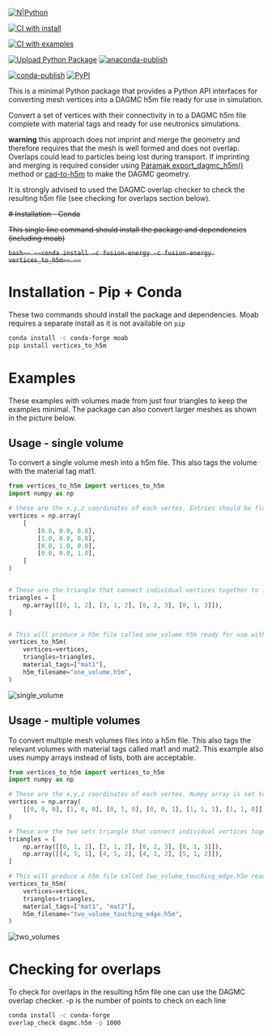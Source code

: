 
[![N|Python](https://www.python.org/static/community_logos/python-powered-w-100x40.png)](https://www.python.org)

[![CI with install](https://github.com/fusion-energy/vertices_to_h5m/actions/workflows/ci_with_install.yml/badge.svg)](https://github.com/fusion-energy/vertices_to_h5m/actions/workflows/ci_with_install.yml)

[![CI with examples](https://github.com/fusion-energy/vertices_to_h5m/actions/workflows/ci_with_examples.yml/badge.svg)](https://github.com/fusion-energy/vertices_to_h5m/actions/workflows/ci_with_examples.yml)

[![Upload Python Package](https://github.com/fusion-energy/vertices_to_h5m/actions/workflows/python-publish.yml/badge.svg)](https://github.com/fusion-energy/vertices_to_h5m/actions/workflows/python-publish.yml)
[![anaconda-publish](https://github.com/fusion-energy/vertices_to_h5m/actions/workflows/anaconda-publish.yml/badge.svg)](https://github.com/fusion-energy/vertices_to_h5m/actions/workflows/anaconda-publish.yml)

[![conda-publish](https://anaconda.org/fusion-energy/vertices_to_h5m/badges/version.svg)](https://anaconda.org/fusion-energy/vertices_to_h5m)
[![PyPI](https://img.shields.io/pypi/v/stl-to-h5m?color=brightgreen&label=pypi&logo=grebrightgreenen&logoColor=green)](https://pypi.org/project/vertices_to_h5m/)

This is a minimal Python package that provides a Python API interfaces for converting mesh vertices into a DAGMC h5m file ready for use in simulation.

Convert a set of vertices with their connectivity in to a DAGMC h5m file complete with material tags and ready for use neutronics simulations.

**warning** this approach does not imprint and merge the geometry and therefore
requires that the mesh is well formed and does not overlap. Overlaps could lead
to particles being lost during transport. If imprinting and merging is required
consider using [Paramak export_dagmc_h5m()](https://paramak.readthedocs.io/en/main/)
method or [cad-to-h5m](https://github.com/fusion-energy/cad_to_h5m) to make the
DAGMC geometry.

It is strongly advised to used the DAGMC overlap checker to check the
resulting h5m file (see checking for overlaps section below).


~~# Installation - Conda~~

~~This single line command should install the package and dependencies (including moab)~~

~~```bash~~
~~conda install -c fusion-energy -c fusion-energy vertices_to_h5m~~
~~```~~

# Installation - Pip + Conda

These two commands should install the package and dependencies. Moab requires a separate install as it is not available on ```pip```

```bash
conda install -c conda-forge moab
pip install vertices_to_h5m
```

# Examples

These examples with volumes made from just four triangles to keep the examples minimal.
The package can also convert larger meshes as shown in the picture below.
## Usage - single volume

To convert a single volume mesh into a h5m file. This also tags the volume with the
material tag mat1.

```python
from vertices_to_h5m import vertices_to_h5m
import numpy as np

# these are the x,y,z coordinates of each vertex. Entries should be floats 
vertices = np.array(
    [
        [0.0, 0.0, 0.0],
        [1.0, 0.0, 0.0],
        [0.0, 1.0, 0.0],
        [0.0, 0.0, 1.0],
    ]
)


# These are the triangle that connect individual vertices together to form a continious surface and also a closed volume. Entries should be ints
triangles = [
    np.array([[0, 1, 2], [3, 1, 2], [0, 2, 3], [0, 1, 3]]),
]


# This will produce a h5m file called one_volume.h5m ready for use with DAGMC enabled codes.
vertices_to_h5m(
    vertices=vertices,
    triangles=triangles,
    material_tags=["mat1"],
    h5m_filename="one_volume.h5m",
)
```

![single_volume](images/single_volume.png)

## Usage - multiple volumes

To convert multiple mesh volumes files into a h5m file. This also tags the relevant volumes with material tags called mat1 and mat2. This example also uses numpy arrays instead of lists, both are acceptable.

```python
from vertices_to_h5m import vertices_to_h5m
import numpy as np

# These are the x,y,z coordinates of each vertex. Numpy array is set to type float to enforce floats
vertices = np.array(
    [[0, 0, 0], [1, 0, 0], [0, 1, 0], [0, 0, 1], [1, 1, 1], [1, 1, 0]], dtype="float64"
)

# These are the two sets triangle that connect individual vertices together to form a continious surfaces and also two closed volume.
triangles = [
    np.array([[0, 1, 2], [3, 1, 2], [0, 2, 3], [0, 1, 3]]),
    np.array([[4, 5, 1], [4, 5, 2], [4, 1, 2], [5, 1, 2]]),
]

# This will produce a h5m file called two_volume_touching_edge.h5m ready for use with DAGMC enabled codes
vertices_to_h5m(
    vertices=vertices,
    triangles=triangles,
    material_tags=["mat1", "mat2"],
    h5m_filename="two_volume_touching_edge.h5m",
)

```
![two_volumes](images/two_volumes.png)


# Checking for overlaps

To check for overlaps in the resulting h5m file one can use the DAGMC
overlap checker. -p is the number of points to check on each line

```bash
conda install -c conda-forge
overlap_check dagmc.h5m -p 1000
```
